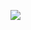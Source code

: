[<img src="https://github.com/Bpost129/dittodeal-back-end/assets/54043400/17440ca3-8f3e-4750-8e85-359f6def9e7d">](https://github.com/Bpost129/dittodeal-front-end)
